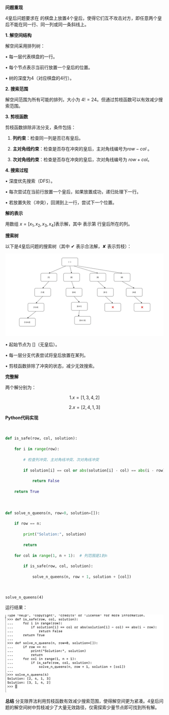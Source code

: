 

**问题重现**

4皇后问题要求在 的棋盘上放置4个皇后，使得它们互不攻击对方，即任意两个皇后不能在同一行、同一列或同一条斜线上。
  
**1. 解空间结构**

  

解空间采用排列树：

• 每一层代表棋盘的一行。

• 每个节点表示当前行放置一个皇后的位置。

• 树的深度为4（对应棋盘的4行）。

**2. 搜索范围**

解空间范围为所有可能的排列，大小为 $4!=24$。但通过剪枝函数可以有效减少搜索范围。

  

**3. 剪枝函数**

  

剪枝函数排除非法分支，条件包括：

1. **列约束**：检查同一列是否已有皇后。

2. **主对角线约束**：检查是否存在冲突的皇后，主对角线编号为$row-col$ 。

3. **次对角线约束**：检查是否存在冲突的皇后，次对角线编号为 $row+col$。

  

**4. 搜索过程**

• 深度优先搜索（DFS）。

• 每次尝试在当前行放置一个皇后，如果放置成功，递归处理下一行。

• 若放置失败（冲突），回溯到上一行，尝试下一个位置。

  

**解的表示**


用数组 $x=[x_1,x_2,x_3,x_4]$表示解，其中 表示第 行皇后所在的列。

  

**搜索树**

  

以下是4皇后问题的搜索树（其中 ✔ 表示合法解，✘ 表示剪枝）：

  ![](attachment/bb96f52f7dc5fc49b3fe31525ea2f8ab.webp)
  

• 起始节点为 []（无皇后）。

• 每一层分支代表尝试将皇后放置在某列。

• 剪枝函数排除了冲突的状态，减少无效搜索。

  

**完整解**

  

两个解分别为：

$$
1.x=[1,3,4,2]
$$

$$
2.x=[2,4,1,3]
$$

  

**Python代码实现**

```python

  
def is_safe(row, col, solution):

    for i in range(row):

        # 检查列冲突、主对角线冲突、次对角线冲突

        if solution[i] == col or abs(solution[i] - col) == abs(i - row):

            return False

    return True

  

def solve_n_queens(n, row=0, solution=[]):

    if row == n:

        print("Solution:", solution)

        return

    for col in range(1, n + 1):  # 列范围是1到n

        if is_safe(row, col, solution):

            solve_n_queens(n, row + 1, solution + [col])

  

```


```
solve_n_queens(4)
```

  

运行结果：

![](attachment/e43a48cd9647306065b03b97f4aef783.webp)

  

**总结**
分支限界法利用剪枝函数有效减少搜索范围，使得解空间更为紧凑。4皇后问题的解空间树中剪枝减少了大量无效路径，仅需探索少量节点即可找到所有解。